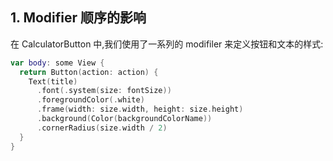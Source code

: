 ## 1. Modifier 顺序的影响

在 CalculatorButton 中,我们使用了一系列的 modifiler 来定义按钮和文本的样式:

```swift
var body: some View {     
  return Button(action: action) {         
    Text(title)             
      .font(.system(size: fontSize))             
      .foregroundColor(.white)             
      .frame(width: size.width, height: size.height)             
      .background(Color(backgroundColorName))             
      .cornerRadius(size.width / 2)     
  } 
}
```